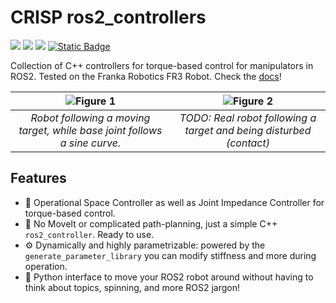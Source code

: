 # CRISP ros2_controllers
<a href="https://github.com/danielsanjosepro/crisp_controllers/actions/workflows/humble_ros2_ci.yml"><img src="https://github.com/danielsanjosepro/crisp_controllers/actions/workflows/humble_ros2_ci.yml/badge.svg"/></a>
<a href="https://github.com/danielsanjosepro/crisp_controllers/actions/workflows/jazzy_ros2_ci.yml"><img src="https://github.com/danielsanjosepro/crisp_controllers/actions/workflows/jazzy_ros2_ci.yml/badge.svg"/></a>
<a href="https://github.com/danielsanjosepro/crisp_controllers/actions/workflows/rolling_ros2_ci.yml"><img src="https://github.com/danielsanjosepro/crisp_controllers/actions/workflows/rolling_ros2_ci.yml/badge.svg"/></a>
<a href="https://danielsanjosepro.github.io/crisp_controllers/"><img alt="Static Badge" src="https://img.shields.io/badge/docs-passing-blue?style=flat&link=https%3A%2F%2Fdanielsanjosepro.github.io%2Fcrisp_controllers%2F"></a>

Collection of C++ controllers for torque-based control for manipulators in ROS2. Tested on the Franka Robotics FR3 Robot.
Check the [docs](https://danielsanjosepro.github.io/crisp_controllers/)!

| ![Figure 1](https://github.com/user-attachments/assets/5b12bd87-7880-4125-89ba-c3a682a938ff) | ![Figure 2](https://github.com/user-attachments/assets/5b12bd87-7880-4125-89ba-c3a682a938ff) |
|:--:|:--:|
| *Robot following a moving target, while base joint follows a sine curve.* | *TODO: Real robot following a target and being disturbed (contact)* |


## Features

- 🤖 Operational Space Controller as well as Joint Impedance Controller for torque-based control.  
- 🚫 No MoveIt or complicated path-planning, just a simple C++ `ros2_controller`. Ready to use.  
- ⚙️ Dynamically and highly parametrizable: powered by the `generate_parameter_library` you can modify stiffness and more during operation.  
- 🐍 Python interface to move your ROS2 robot around without having to think about topics, spinning, and more ROS2 jargon!


